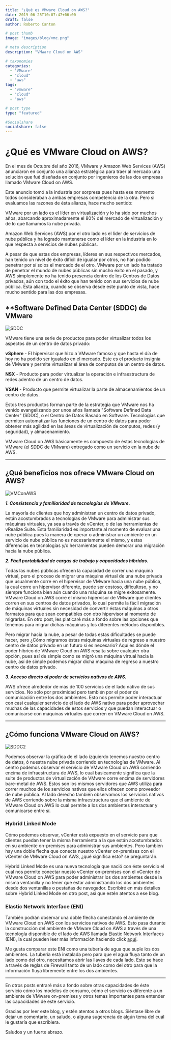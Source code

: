 ```yaml
---
title: "¿Qué es VMware Cloud on AWS?"
date: 2019-06-25T10:07:47+06:00
draft: false
author: Roberto Canton

# post thumb
image: "images/blog/vmc.png"

# meta description
description: "VMware Cloud on AWS"

# taxonomies
categories: 
  - 'VMware'
  - "cloud"
  - "aws"
tags:
  - "vmware"
  - "cloud"
  - "aws"

# post type
type: "featured"

#Socialshare
socialshare: false
---
```


# ¿Qué es VMware Cloud on AWS?

En el mes de Octubre del año 2016, VMware y Amazon Web Services (AWS) anunciaron en conjunto una alianza estratégica para traer al mercado una solución que fué diseñada en conjunto por ingenieros de las dos empresas llamado VMware Cloud on AWS.

Este anuncio tomó a la industria por sorpresa pues hasta ese momento todos consideraban a ambas empresas competencia de la otra. Pero si evaluamos las razones de ésta alianza, hace mucho sentido:

VMware por un lado es el líder en virtualización y lo ha sido por muchos años, abarcando aproximadamente el 80% del mercado de virtualización y de lo que llamamos la nube privada.

Amazon Web Services (AWS) por el otro lado es el líder de servicios de nube pública y ha logrado mantenerse como el líder en la industria en lo que respecta a servicios de nubes públicas.

A pesar de que estas dos empresas, líderes en sus respectivos mercados, han tenido un nivel de éxito díficil de igualar por otros, no han podido penetrar por sí solos el mercado de el otro. VMware por un lado ha tratado de penetrar el mundo de nubes públicas sin mucho éxito en el pasado, y AWS simplemente no ha tenido presencia dentro de los Centros de Datos privados, aún con todo el éxito que han tenido con sus servicios de nube pública. Esta alianza, cuando se observa desde este punto de vista, hace mucho sentido para las dos empresas.

## **Software Defined Data Center (SDDC) de VMware

![SDDC](../../../images/blog/sddc.jpg)

VMware tiene una serie de productos para poder virtualizar todos los aspectos de un centro de datos privado:

**vSphere** - El hipervisor que hizo a VMware famoso y que hasta el día de hoy no ha podido ser igualado en el mercado. Este es el producto insignia de VMware y permite virtualizar el área de computos de un centro de datos.

**NSX** - Producto para poder virtualizar la operación e infraestructura de redes adentro de un centro de datos.

**VSAN** - Producto que permite virtualizar la parte de almacenamientos de un centro de datos.

Estos tres productos forman parte de la estrategia que VMware nos ha venido evangelizando por unos años llamada "Software Defined Data Center" (SDDC), o el Centro de Datos Basado en Software. Tecnologías que permiten automatizar las funciones de un centro de datos para poder obtener más agilidad en las áreas de virtualización de computos, redes (y seguridad), y almacenamiento.

VMware Cloud on AWS básicamente es compuesto de éstas tecnologías de VMware (el SDDC de VMware) entregado como un servicio en la nube de AWS.

---

## **¿Qué beneficios nos ofrece VMware Cloud on AWS?**

![VMConAWS](../../../images/blog/vmcaws.png)

***1. Consistencia y familiaridad de tecnologías de VMware.***

La mayoría de clientes que hoy administran un centro de datos privado, están acostumbrados a tecnologías de VMware para administrar sus máquinas virtuales, ya sea a través de vCenter, o de las herramientas de vRealize Suite. Esta familiaridad es importante al momento de evaluar una nube pública pues la manera de operar o administrar un ambiente en un servicio de nube pública no es necesariamente el mismo, y estas diferencias en tecnologías y/o herramientas pueden demorar una migración hacia la nube pública.

***2.   Fácil portabilidad de cargas de trabajo y capacidades híbridas.***

Todas las nubes públicas ofrecen la capacidad de correr una máquina virtual, pero el proceso de migrar una máquina virtual de una nube privada que usualmente corre en el hipervisor de VMware hacia una nube pública, la cual corre un hipervisor diferente, puede ser costoso, dificultoso,  y no siempre funciona bien aún cuando una máquina se migre exitosamente. VMware Cloud on AWS corre el mismo hipervisor de VMware que clientes corren en sus centros de datos privados, lo cual permite la fácil migración de máquinas virtuales sin necesidad de convertir éstas máquinas a otros formatos para que sean compatibles con otro hipervisor al momento de migrarlas. En otro post, les platicaré más a fondo sobre las opciones que tenemos para migrar dichas máquinas y los diferentes métodos disponibles.

Pero migrar hacia la nube, a pesar de todas estas dificultades se puede hacer, pero ¿Cómo migramos éstas máquinas virtuales de regreso a nuestro centro de datos privado en un futuro si es necesario? Aquí es dónde el poder híbrico de VMware Cloud on AWS resalta sobre cualquier otra opción, pues así de simple como se migró una máquina virtual hacia la nube, así de simple podemos migrar dicha máquina de regreso a nuestro centro de datos privado.

***3. Acceso directo al poder de servicios nativos de AWS.***

AWS ofrece alrededor de más de 100 servicios de el lado nativo de sus servicios. No sólo por proximidad pero también por el poder de comunicación entre los dos ambientes. Esto nos permite poder interactuar con casi cualquier servicio de el lado de AWS nativo para poder aprovechar muchas de las capacidades de estos servicios y que puedan interactuar o comunicarse con máquinas virtuales que corren en VMware Cloud on AWS.

---

## **¿Cómo funciona VMware Cloud on AWS?**

![SDDC2](../../../images/blog/sddc-vmc.png)

Podemos observar la gráfica de el lado izquierdo tenemos nuestro centro de datos, ó nuestra nube privada corriendo en tecnologías de VMware. Al centro podemos observar el servicio de VMware Cloud on AWS corriendo encima de infraestructura de AWS, lo cual básicamente significa que la suite de productos de virtualización de VMware corre encima de servidores bare-metal de AWS. Estos son los mismos servidores que AWS utiliza para correr muchos de los servicios nativos que ellos ofrecen como proveedor de nube pública. Al lado derecho también observamos los servicios nativos de AWS corriendo sobre la misma infraestructura que el ambiente de VMware Cloud on AWS lo cual permite a los dos ambientes interactuar y comunicarse entre sí.

### **Hybrid Linked Mode**

Cómo podemos observar, vCenter está expuesto en el servicio para que clientes puedan tener la misma herramienta a la que están acostumbrados en su ambiente on-premises para administrar sus ambientes. Pero también hay una doble flecha que conecta nuestro vCenter on-premises con el vCenter de VMware Cloud on AWS, ¿qué significa esto? se preguntarán.

Hybrid Linked Mode es una nueva tecnología que nació con éste servicio el cual nos permite conectar nuesto vCenter on-premises con el vCenter de VMware Cloud on AWS para poder administrar los dos ambientes desde la misma ventanilla y no tener que estar administrando los dos ambientes desde dos ventanillas o pestañas de navegador. Escribiré en más detalles sobre Hybrid Linked Mode en otro post, así que estén atentos a ese blog.

### **Elastic Network Interface (ENI)**

También podrán observar una doble flecha conectando el ambiente de VMware Cloud on AWS con los servicios nativos de AWS. Esto pasa durante la construcción del ambiente de VMware Cloud on AWS a través de una tecnología disponible de el lado de AWS llamada Elastic Network Interfaces (ENI), la cual pueden leer más información haciendo click [aquí](https://docs.aws.amazon.com/es_es/AWSEC2/latest/UserGuide/using-eni.html).

Me gusta comparar este ENI como una tubería de agua que suple los dos ambientes. La tubería está instalada pero para que el agua fluya tanto de un lado como del otro, necesitamos abrir las llaves de cada lado. Esto se hace a través de reglas de Firewall tanto de un lado como del otro para que la información fluya libremente entre los dos ambientes.

---

En otros posts entraré más a fondo sobre otras capacidades de éste servicio cómo los modelos de consumo, cómo el servicio es diferente a un ambiente de VMware on-premises y otros temas importantes para entender las capacidades de este servicio.

Gracias por leer este blog, y estén atentos a otros blogs. Siéntase libre de dejar un comentario, un saludo, o alguna sugerencia de algún tema del cuál le gustaría que escribiera.

Saludos y un fuerte abrazo.

